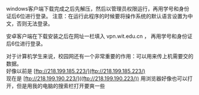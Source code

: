 windows客户端下载完成之后先解压，然后以管理员权限运行，再用学号和身份证后6位进行登录。
注意：在运行此程序的时候要将操作系统的默认语言设置为中文，否则无法登录。

安卓客户端在下载安装之后在网址一栏填入 vpn.wit.edu.cn ， 再用学号和身份证后6位进行登录。

对于计算机学生来说，校园网还有一个非常重要的作用：可以用来传上机需要交的数据。   
好像以前是 [ftp://218.199.185.223/](ftp://218.199.185.223/)  
现在是     [ftp://218.199.190.223/]((ftp://218.199.190.223/)) 
用浏览器好像也可以打开，但是用我的电脑的搜索栏打开要爽一些  
